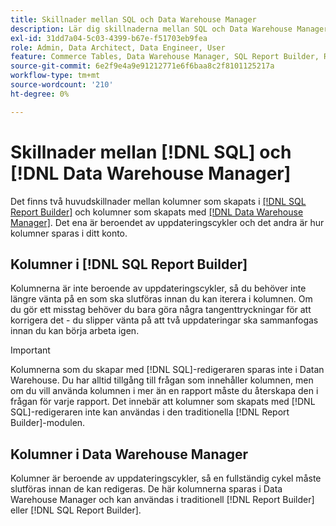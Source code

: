 ```yaml
---
title: Skillnader mellan SQL och Data Warehouse Manager
description: Lär dig skillnaderna mellan SQL och Data Warehouse Manager.
exl-id: 31dd7a04-5c03-4399-b67e-f51703eb9fea
role: Admin, Data Architect, Data Engineer, User
feature: Commerce Tables, Data Warehouse Manager, SQL Report Builder, Reports
source-git-commit: 6e2f9e4a9e91212771e6f6baa8c2f8101125217a
workflow-type: tm+mt
source-wordcount: '210'
ht-degree: 0%

---
```


# Skillnader mellan [!DNL SQL] och [!DNL Data Warehouse Manager]

Det finns två huvudskillnader mellan kolumner som skapats i [[!DNL SQL Report Builder]](../dev-reports/sql-rpt-bldr.md) och kolumner som skapats med [[!DNL Data Warehouse Manager]](../data-warehouse-mgr/creating-calculated-columns.md). Det ena är beroendet av uppdateringscykler och det andra är hur kolumner sparas i ditt konto.

## Kolumner i [!DNL SQL Report Builder]

Kolumnerna är inte beroende av uppdateringscykler, så du behöver inte längre vänta på en som ska slutföras innan du kan iterera i kolumnen. Om du gör ett misstag behöver du bara göra några tangenttryckningar för att korrigera det - du slipper vänta på att två uppdateringar ska sammanfogas innan du kan börja arbeta igen.

>[!IMPORTANT]
>
>Kolumnerna som du skapar med [!DNL SQL]-redigeraren sparas inte i Datan Warehouse. Du har alltid tillgång till frågan som innehåller kolumnen, men om du vill använda kolumnen i mer än en rapport måste du återskapa den i frågan för varje rapport. Det innebär att kolumner som skapats med [!DNL SQL]-redigeraren inte kan användas i den traditionella [!DNL Report Builder]-modulen.

## Kolumner i Data Warehouse Manager

Kolumner är beroende av uppdateringscykler, så en fullständig cykel måste slutföras innan de kan redigeras. De här kolumnerna sparas i Data Warehouse Manager och kan användas i traditionell [!DNL Report Builder] eller [!DNL SQL Report Builder].
